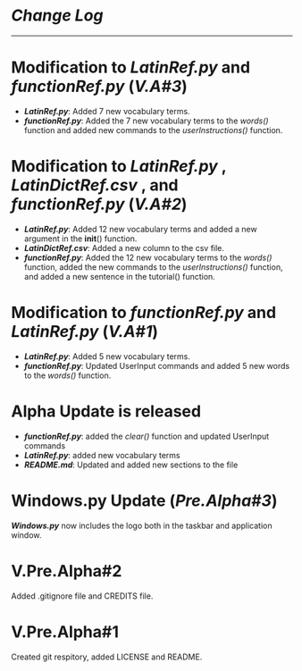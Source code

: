 # _Change Log_
--------------------------------------------------------------------------------------
# Modification to _LatinRef.py_ and _functionRef.py_ (_V.A#3_)
* **_LatinRef.py_**: Added 7 new vocabulary terms.
* **_functionRef.py_**: Added the 7 new vocabulary terms to the _words()_ function and added new commands to the _userInstructions()_ function.
# Modification to _LatinRef.py_ , _LatinDictRef.csv_ , and _functionRef.py_ (_V.A#2_)
* **_LatinRef.py_**: Added 12 new vocabulary terms and added a new argument in the __init__() function.
* **_LatinDictRef.csv_**: Added a new column to the csv file.
* **_functionRef.py_**: Added the 12 new vocabulary terms to the _words()_ function, added the new commands to the _userInstructions()_ function, and added a new sentence in the tutorial() function.
# Modification to _functionRef.py_ and _LatinRef.py_ (_V.A#1_)
* **_LatinRef.py_**: Added 5 new vocabulary terms.
* **_functionRef.py_**: Updated UserInput commands and added 5 new words to the _words()_ function.
# Alpha Update is released
* **_functionRef.py_**: added the _clear()_ function and updated UserInput commands
* **_LatinRef.py_**: added new vocabulary terms
* **_README.md_**: Updated and added new sections to the file
# Windows.py Update (_Pre.Alpha#3_)
**_Windows.py_** now includes the logo both in the taskbar and application window.

# V.Pre.Alpha#2
Added .gitignore file and CREDITS file.
# V.Pre.Alpha#1
Created git respitory, added LICENSE and README.
 